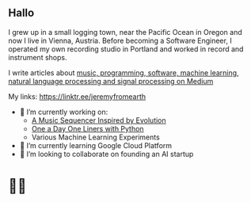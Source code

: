 ## Hallo
I grew up in a small logging town, near the Pacific Ocean in Oregon and now I live in Vienna, Austria. Before becoming a Software Engineer, I operated my own recording studio in Portland and worked in record and instrument shops.

I write articles about [music, programming, software, machine learning, natural language processing and signal processing on Medium](https://medium.com/@jeremyfromearth)

My links:
https://linktr.ee/jeremyfromearth

- 🔭 I’m currently working on:
  - [A Music Sequencer Inspired by Evolution](https://jeremyfromearth.medium.com/new-project-genome-audio-tool-2bc7da4f2723)
  - [One a Day One Liners with Python]([https://github.com/jeremyfromearth/one-a-day-one-liners-python](https://medium.com/@jeremyfromearth/one-a-day-one-liners-with-python-2b2147611c6))
  - Various Machine Learning Experiments
- 🌱 I’m currently learning Google Cloud Platform
- 👯 I’m looking to collaborate on founding an AI startup

# 🖖🏻
